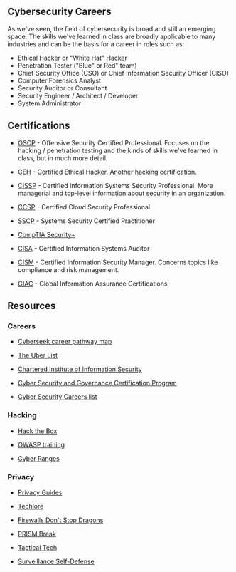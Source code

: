 ## Cybersecurity Careers

As we've seen, the field of cybersecurity is broad and still an emerging space. The skills we've learned in class are broadly applicable to many industries and can be the basis for a career in roles such as: 

* Ethical Hacker or "White Hat" Hacker
* Penetration Tester ("Blue" or Red" team)
* Chief Security Office (CSO) or Chief Information Security Officer (CISO)
* Computer Forensics Analyst
* Security Auditor or Consultant
* Security Engineer / Architect / Developer
* System Administrator

## Certifications

* [OSCP](https://www.offsec.com/courses/pen-200/) - Offensive Security Certified Professional. Focuses on the hacking / penetration testing and the kinds of skills we've learned in class, but in much more detail.

* [CEH](https://iclass.eccouncil.org/our-courses/certified-ethical-hacker-ceh/) - Certified Ethical Hacker. Another hacking certification.

* [CISSP](https://www.isc2.org/Certifications/CISSP) - Certified Information Systems Security Professional. More managerial and top-level information about security in an organization.

* [CCSP](https://www.isc2.org/Certifications/CCSP) - Certified Cloud Security Professional

* [SSCP](https://www.isc2.org/en/Certifications/SSCP) - Systems Security Certified Practitioner

* [CompTIA Security+](https://www.comptia.org/certifications/security)

* [CISA](https://www.isaca.org/credentialing/cisa) - Certified Information Systems Auditor

* [CISM](https://www.isaca.org/credentialing/cism) - Certified Information Security Manager. Concerns topics like compliance and risk management.

* [GIAC](https://www.giac.org) - Global Information Assurance Certifications

## Resources

### Careers

* [Cyberseek career pathway map](https://www.cyberseek.org/pathway.html)

* [The Uber List](https://www.cyberdegrees.org/resources/the-big-list)

* [Chartered Institute of Information Security](https://www.ciisec.org )

* [Cyber Security and Governance Certification Program](https://www.seco-institute.org/certifications/)

* [Cyber Security Careers list](https://www.cybersecurityeducation.org/careers/)

### Hacking

* [Hack the Box](https://www.hackthebox.com)

* [OWASP training](https://training.owasp.org)

* [Cyber Ranges](https://cybersecurityventures.com/10-hot-cyber-range-companies-to-watch-in-2020/)

### Privacy

* [Privacy Guides](https://www.privacyguides.org)

* [Techlore](https://www.techlore.tech)

* [Firewalls Don't Stop Dragons](https://firewallsdontstopdragons.com)

* [PRISM Break](https://prism-break.org)

* [Tactical Tech](https://tacticaltech.org)

* [Surveillance Self-Defense](https://ssd.eff.org)

